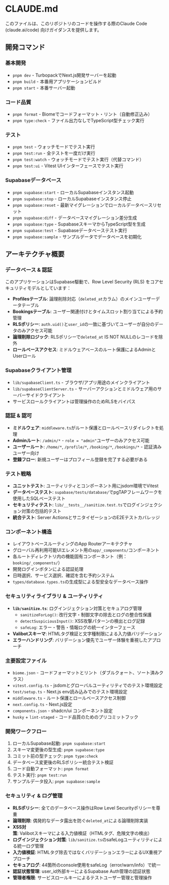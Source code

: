 # CLAUDE.md

このファイルは、このリポジトリのコードを操作する際のClaude Code (claude.ai/code) 向けガイダンスを提供します。

## 開発コマンド

### 基本開発
- `pnpm dev` - TurbopackでNext.js開発サーバーを起動
- `pnpm build` - 本番用アプリケーションビルド
- `pnpm start` - 本番サーバー起動

### コード品質
- `pnpm format` - Biomeでコードフォーマット・リント（自動修正込み）
- `pnpm type:check` - ファイル出力なしでTypeScript型チェック実行

### テスト
- `pnpm test` - ウォッチモードでテスト実行
- `pnpm test:run` - 全テストを一度だけ実行
- `pnpm test:watch` - ウォッチモードでテスト実行（代替コマンド）
- `pnpm test:ui` - Vitest UIインターフェースでテスト実行

### Supabaseデータベース
- `pnpm supabase:start` - ローカルSupabaseインスタンス起動
- `pnpm supabase:stop` - ローカルSupabaseインスタンス停止
- `pnpm supabase:reset` - 最新マイグレーションでローカルデータベースリセット
- `pnpm supabase:diff` - データベースマイグレーション差分生成
- `pnpm supabase:type` - SupabaseスキーマからTypeScript型を生成
- `pnpm supabase:test` - Supabaseデータベーステスト実行
- `pnpm supabase:sample` - サンプルデータでデータベースを初期化

## アーキテクチャ概要

### データベース & 認証
このアプリケーションはSupabase駆動で、Row Level Security (RLS) をコアセキュリティモデルとしています：

- **Profilesテーブル**: 論理削除対応（`deleted_at`カラム）のメインユーザーデータテーブル
- **Bookingsテーブル**: ユーザー関連付けとタイムスロット割り当てによる予約管理
- **RLSポリシー**: `auth.uid()`と`user_id`の一致に基づいてユーザーが自分のデータのみアクセス可能
- **論理削除ロジック**: RLSポリシーで`deleted_at` IS NOT NULLのレコードを除外
- **ロールベースアクセス**: ミドルウェアベースのルート保護によるAdminとUserロール

### Supabaseクライアント管理
- `lib/supabaseClient.ts` - ブラウザ/アプリ用途のメインクライアント
- `lib/supabaseClientServer.ts` - サーバーアクションとミドルウェア用のサーバーサイドクライアント
- サービスロールクライアントは管理操作のためRLSをバイパス

### 認証 & 認可
- **ミドルウェア**: `middleware.ts`がルート保護とロールベースリダイレクトを処理
- **Adminルート**: `/admin/*` - `role = "admin"`ユーザーのみアクセス可能
- **ユーザールート**: `/home/*`, `/profile/*`, `/booking/*`, `/bookings/*` - 認証済みユーザー向け
- **登録フロー**: 新規ユーザーはプロフィール登録を完了する必要がある

### テスト戦略
- **ユニットテスト**: ユーティリティとコンポーネント用にjsdom環境でVitest
- **データベーステスト**: `supabase/tests/database/`でpgTAPフレームワークを使用したSQLベーステスト
- **セキュリティテスト**: `lib/__tests__/sanitize.test.ts`でログインジェクション対策の包括的テスト
- **統合テスト**: Server ActionsとサニタイゼーションのE2Eテストカバレッジ

### コンポーネント構造
- レイアウトベースルーティングのApp Routerアーキテクチャ
- グローバル再利用可能UIエレメント用の`app/_components/`コンポーネント
- 各ルートディレクトリ内の機能固有コンポーネント（例：`booking/_components/`）
- 開発ログインボタンによる認証処理
- 日時選択、サービス選択、確認を含む予約システム
- `types/database.types.ts`の生成型による型安全なデータベース操作

### セキュリティライブラリ & ユーティリティ
- **`lib/sanitize.ts`**: ログインジェクション対策とセキュアログ管理
  - `sanitizeForLog()`: 改行文字・制御文字の除去とログの整合性保護
  - `detectSuspiciousInput()`: XSS攻撃パターンの検出とログ記録
  - `safeLog`: エラー・警告・情報ログの統一インターフェース
- **Valibotスキーマ**: HTMLタグ検証と文字種制限による入力値バリデーション
- **エラーハンドリング**: バリデーション優先でユーザー体験を重視したアプローチ

### 主要設定ファイル
- `biome.json` - コードフォーマットとリント（ダブルクォート、ソート済みクラス）
- `vitest.config.ts` - jsdomとグローバルユーティリティでのテスト環境設定
- `test/setup.ts` - Next.js env読み込みでのテスト環境設定
- `middleware.ts` - ルート保護とロールベースアクセス制御
- `next.config.ts` - Next.js設定
- `components.json` - shadcn/ui コンポーネント設定
- `husky` + `lint-staged` - コード品質のためのプリコミットフック

### 開発ワークフロー
1. ローカルSupabase起動: `pnpm supabase:start`
2. スキーマ変更後の型生成: `pnpm supabase:type`
3. コミット前の型チェック: `pnpm type:check`
4. データベース変更後のRLSポリシー統合テスト検証
5. コード自動フォーマット: `pnpm format`
6. テスト実行: `pnpm test:run`
7. サンプルデータ投入: `pnpm supabase:sample`

### セキュリティ & ログ管理
- **RLSポリシー**: 全てのデータベース操作はRow Level Securityポリシーを尊重
- **論理削除**: 偶発的なデータ露出を防ぐ`deleted_at`による論理削除実装
- **XSS対策**: Valibotスキーマによる入力値検証（HTMLタグ、危険文字の検出）
- **ログインジェクション対策**: `lib/sanitize.ts`のsafeLogユーティリティによる統一ログ管理
- **入力値検証**: HTMLタグ除去ではなくバリデーションエラーによるUX重視アプローチ
- **セキュアログ**: 44箇所のconsole使用をsafeLog（error/warn/info）で統一
- **認証状態管理**: user_id外部キーによるSupabase Auth管理の認証状態
- **管理者権限**: サービスロールキーによるテストユーザー管理と管理操作